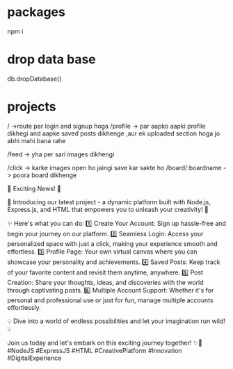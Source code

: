 # packages

npm i

# drop data base

db.dropDatabase()

# projects

/ ->route par login and signup hoga
/profile -> par aapko aapki profile dikhegi and aapke saved posts dikhenge ,aur ek uploaded section hoga jo abhi mahi bana rahe

/feed -> yha per sari images dikhengi

/click -> karke images open ho jaingi save kar sakte ho
/board/:boardname -> poora board dikhenge

🚀 Exciting News! 🚀

🌟 Introducing our latest project - a dynamic platform built with Node.js, Express.js, and HTML that empowers you to unleash your creativity! 🌟

✨ Here's what you can do:
1️⃣ Create Your Account: Sign up hassle-free and begin your journey on our platform.
2️⃣ Seamless Login: Access your personalized space with just a click, making your experience smooth and effortless.
3️⃣ Profile Page: Your own virtual canvas where you can showcase your personality and achievements.
4️⃣ Saved Posts: Keep track of your favorite content and revisit them anytime, anywhere.
5️⃣ Post Creation: Share your thoughts, ideas, and discoveries with the world through captivating posts.
6️⃣ Multiple Account Support: Whether it's for personal and professional use or just for fun, manage multiple accounts effortlessly.

💡 Dive into a world of endless possibilities and let your imagination run wild! 💡

Join us today and let's embark on this exciting journey together! ✨🚀 #NodeJS #ExpressJS #HTML #CreativePlatform #Innovation #DigitalExperience
